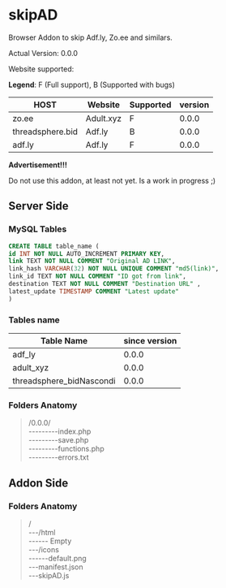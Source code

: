 # skipAD
Browser Addon to skip Adf.ly, Zo.ee and similars.

Actual Version: 0.0.0

Website supported:

**Legend**: F (Full support), B (Supported with bugs)

| HOST  | Website   | Supported | version |
| ---------------- | --------- | - | ----- |
| zo.ee            | Adult.xyz | F | 0.0.0 |
| threadsphere.bid | Adf.ly    | B | 0.0.0 |
| adf.ly           | Adf.ly    | F | 0.0.0 |


**Advertisement!!!**

Do not use this addon, at least not yet. Is a work in progress ;)

## Server Side

### MySQL Tables

```SQL
CREATE TABLE table_name (
id INT NOT NULL AUTO_INCREMENT PRIMARY KEY,
link TEXT NOT NULL COMMENT "Original AD LINK",
link_hash VARCHAR(32) NOT NULL UNIQUE COMMENT "md5(link)",
link_id TEXT NOT NULL COMMENT "ID got from link", 
destination TEXT NOT NULL COMMENT "Destination URL" , 
latest_update TIMESTAMP COMMENT "Latest update"
) 
```

### Tables name

| Table Name | since version | 
| --- | --- |
| adf_ly| 0.0.0 |
| adult_xyz | 0.0.0 |
| threadsphere_bidNascondi | 0.0.0 | 

### Folders Anatomy


 > /0.0.0/ <br />
 ---------index.php <br />
 ---------save.php <br />
 ---------functions.php <br />
 ---------errors.txt
 
 ## Addon Side
 
 ### Folders Anatomy
 
> / <br />
> ---/html <br />
> ------ Empty <br />
> ---/icons <br /> 
> ------default.png <br />
> ---manifest.json <br />
> ---skipAD.js

 
